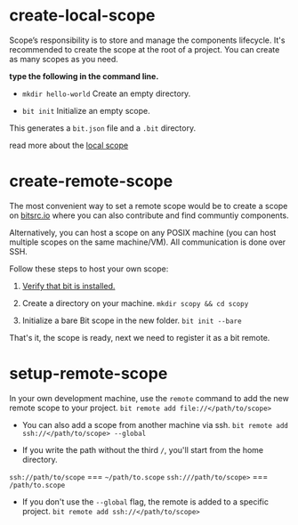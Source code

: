 
# create-local-scope

Scope’s responsibility is to store and manage the components lifecycle. It's recommended to create the scope at the root of a project. You can create as many scopes as you need.

**type the following in the command line.**

* `mkdir hello-world` Create an empty directory.

* `bit init` Initialize an empty scope.

This generates a `bit.json` file and a `.bit` directory.

read more about the [local scope](GLOSSARY.md#local-scope)

# create-remote-scope

The most convenient way to set a remote scope would be to create a scope on [bitsrc.io](bitsrc.io) where you can also contribute and find communtiy components.

Alternatively, you can host a scope on any POSIX machine (you can host multiple scopes on the same machine/VM). All communication is done over SSH.

Follow these steps to host your own scope:

1. [Verify that bit is installed.](installation.md)

1. Create a directory on your machine. `mkdir scopy && cd scopy`

1. Initialize a bare Bit scope in the new folder. `bit init --bare`

That's it, the scope is ready, next we need to register it as a bit remote.

# setup-remote-scope

In your own development machine, use the `remote` command to add the new remote scope to your project. `bit remote add file://</path/to/scope>`

* You can also add a scope from another machine via ssh. `bit remote add ssh://</path/to/scope> --global`

* If you write the path without the third `/`, you'll start from the home directory.

`ssh://path/to/scope` === `~/path/to.scope`
`ssh:///path/to/scope>` === `/path/to.scope`

* If you don't use the `--global` flag, the remote is added to a specific project. `bit remote add ssh://</path/to/scope>`
